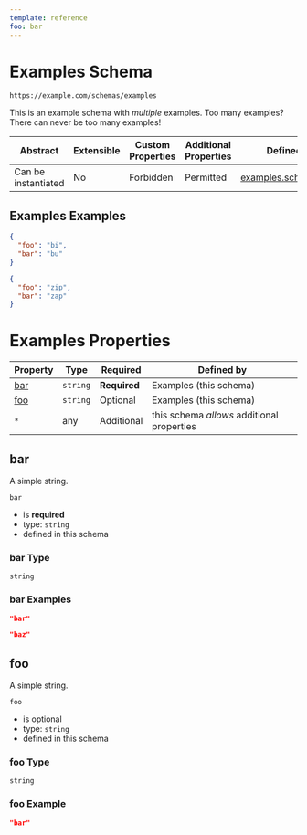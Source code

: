```yaml
---
template: reference
foo: bar
---
```


# Examples Schema

```
https://example.com/schemas/examples
```

This is an example schema with *multiple* examples. Too many examples? There can never be too many examples!

| Abstract | Extensible | Custom Properties | Additional Properties | Defined In |
|----------|------------|-------------------|-----------------------|------------|
| Can be instantiated | No | Forbidden | Permitted | [examples.schema.json](examples.schema.json) |

## Examples Examples

```json
{
  "foo": "bi",
  "bar": "bu"
}
```

```json
{
  "foo": "zip",
  "bar": "zap"
}
```


# Examples Properties

| Property | Type | Required | Defined by |
|----------|------|----------|------------|
| [bar](#bar) | `string` | **Required** | Examples (this schema) |
| [foo](#foo) | `string` | Optional | Examples (this schema) |
| `*` | any | Additional | this schema *allows* additional properties |

## bar

A simple string.

`bar`
* is **required**
* type: `string`
* defined in this schema

### bar Type


`string`





### bar Examples

```json
"bar"
```

```json
"baz"
```



## foo

A simple string.

`foo`
* is optional
* type: `string`
* defined in this schema

### foo Type


`string`





### foo Example

```json
"bar"
```

